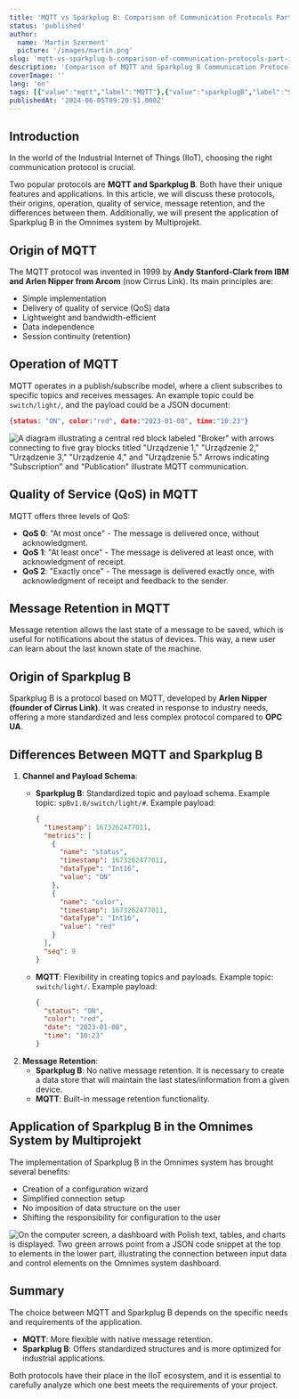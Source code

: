 ```yaml
---
title: 'MQTT vs Sparkplug B: Comparison of Communication Protocols Part I'
status: 'published'
author:
  name: 'Martin Szerment'
  picture: '/images/martin.png'
slug: 'mqtt-vs-sparkplug-b-comparison-of-communication-protocols-part-i'
description: 'Comparison of MQTT and Sparkplug B Communication Protocols in the Context of Industrial Internet of Things (IIoT). Learn about their advantages, differences, quality of service (QoS), and message retention. Discover which protocol better meets the requirements of your IoT project.'
coverImage: ''
lang: 'en'
tags: [{"value":"mqtt","label":"MQTT"},{"value":"sparkplugB","label":"Sparkplug B"},{"label":"Communication Protocol","value":"communicationProtocol"},{"value":"qoS","label":"QoS"},{"value":"iIoT","label":"IIoT"},{"label":"IoT Communication","value":"ioTCommunication"},{"value":"omnimes","label":"Omnimes"},{"label":"Industry 4.0","value":"industry40"},{"label":"Communication Standards","value":"communicationStandards"}]
publishedAt: '2024-06-05T09:20:51.000Z'
---
```


## **Introduction**

In the world of the Industrial Internet of Things (IIoT), choosing the right communication protocol is crucial.

Two popular protocols are **MQTT and Sparkplug B**. Both have their unique features and applications. In this article, we will discuss these protocols, their origins, operation, quality of service, message retention, and the differences between them. Additionally, we will present the application of Sparkplug B in the Omnimes system by Multiprojekt.

## **Origin of MQTT**

The MQTT protocol was invented in 1999 by **Andy Stanford-Clark from IBM and Arlen Nipper from Arcom** (now Cirrus Link). Its main principles are:

- Simple implementation
- Delivery of quality of service (QoS) data
- Lightweight and bandwidth-efficient
- Data independence
- Session continuity (retention)

## **Operation of MQTT**

MQTT operates in a publish/subscribe model, where a client subscribes to specific topics and receives messages. An example topic could be `switch/light/`, and the payload could be a JSON document:

```json
{status: "ON", color:"red", date:"2023-01-08", time:"10:23"}
```

![A diagram illustrating a central red block labeled "Broker" with arrows connecting to five gray blocks titled "Urządzenie 1," "Urządzenie 2," "Urządzenie 3," "Urządzenie 4," and "Urządzenie 5." Arrows indicating "Subscription" and "Publication" illustrate MQTT communication.](/images/publikacja-EyOD.png)

## **Quality of Service (QoS) in MQTT**

MQTT offers three levels of QoS:

- **QoS 0**: "At most once" - The message is delivered once, without acknowledgment.
- **QoS 1**: "At least once" - The message is delivered at least once, with acknowledgment of receipt.
- **QoS 2**: "Exactly once" - The message is delivered exactly once, with acknowledgment of receipt and feedback to the sender.

## **Message Retention in MQTT**

Message retention allows the last state of a message to be saved, which is useful for notifications about the status of devices. This way, a new user can learn about the last known state of the machine.

## **Origin of Sparkplug B**

Sparkplug B is a protocol based on MQTT, developed by **Arlen Nipper (founder of Cirrus Link)**. It was created in response to industry needs, offering a more standardized and less complex protocol compared to **OPC UA**.

## **Differences Between MQTT and Sparkplug B**

1. **Channel and Payload Schema**:
   - **Sparkplug B**: Standardized topic and payload schema. Example topic: `spBv1.0/switch/light/#`. Example payload:

     ```json
     {
       "timestamp": 1673262477011,
       "metrics": [
         {
           "name": "status",
           "timestamp": 1673262477011,
           "dataType": "Int16",
           "value": "ON"
         },
         {
           "name": "color",
           "timestamp": 1673262477011,
           "dataType": "Int16",
           "value": "red"
         }
       ],
       "seq": 9
     }
     ```
   - **MQTT**: Flexibility in creating topics and payloads. Example topic: `switch/light/`. Example payload:

     ```json
     {
       "status": "ON",
       "color": "red",
       "date": "2023-01-08",
       "time": "10:23"
     }
     ```
2. **Message Retention**: 
   - **Sparkplug B**: No native message retention. It is necessary to create a data store that will maintain the last states/information from a given device.
   - **MQTT**: Built-in message retention functionality.

## **Application of Sparkplug B in the Omnimes System by Multiprojekt**

The implementation of Sparkplug B in the Omnimes system has brought several benefits:

- Creation of a configuration wizard
- Simplified connection setup
- No imposition of data structure on the user
- Shifting the responsibility for configuration to the user

![On the computer screen, a dashboard with Polish text, tables, and charts is displayed. Two green arrows point from a JSON code snippet at the top to elements in the lower part, illustrating the connection between input data and control elements on the Omnimes system dashboard.](/images/image-uyot-ywnt-g4OT.png)

## **Summary**

The choice between MQTT and Sparkplug B depends on the specific needs and requirements of the application.

- **MQTT**: More flexible with native message retention.
- **Sparkplug B**: Offers standardized structures and is more optimized for industrial applications.

Both protocols have their place in the IIoT ecosystem, and it is essential to carefully analyze which one best meets the requirements of your project.